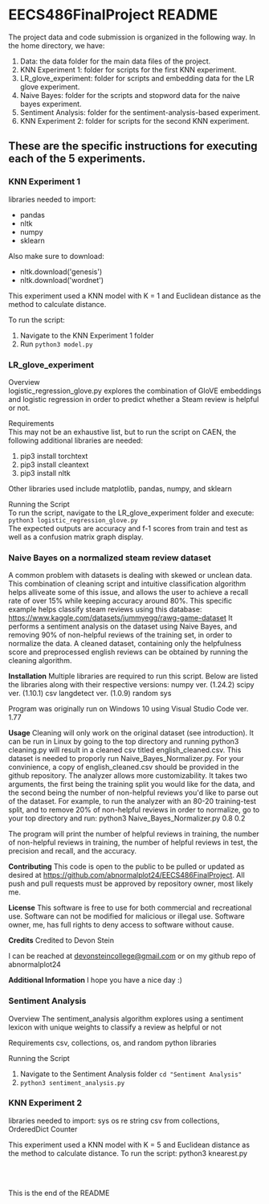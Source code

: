 # EECS486FinalProject README

The project data and code submission is organized in the following way.
In the home directory, we have:
1. Data: the data folder for the main data files of the project.
2. KNN Experiment 1: folder for scripts for the first KNN experiment.
3. LR_glove_experiment: folder for scripts and embedding data for the LR glove experiment.
4. Naive Bayes: folder for the scripts and stopword data for the naive bayes experiment.
5. Sentiment Analysis: folder for the sentiment-analysis-based experiment.
6. KNN Experiment 2: folder for scripts for the second KNN experiment.

## These are the specific instructions for executing each of the 5 experiments. <br>

### KNN Experiment 1

libraries needed to import:
- pandas
- nltk
- numpy
- sklearn

Also make sure to download:
- nltk.download('genesis')
- nltk.download('wordnet')

This experiment used a KNN model with K = 1 and Euclidean distance as the method to calculate distance.

To run the script:
1. Navigate to the KNN Experiment 1 folder
2. Run ```python3 model.py```<br>

### LR_glove_experiment

Overview <br>
logistic_regression_glove.py explores the combination of GloVE embeddings and logistic regression in order to predict whether a Steam review is helpful or not.

Requirements <br>
This may not be an exhaustive list, but to run the script on CAEN, the following additional libraries are needed:
1. pip3 install torchtext
2. pip3 install cleantext
3. pip3 install nltk

Other libraries used include matplotlib, pandas, numpy, and sklearn

Running the Script <br>
To run the script, navigate to the LR_glove_experiment folder and execute: <br>
```python3 logistic_regression_glove.py``` <br>
The expected outputs are accuracy and f-1 scores from train and test as well as a confusion matrix graph display. <br>

### Naive Bayes on a normalized steam review dataset

A common problem with datasets is dealing with skewed or unclean data. This combination of cleaning script and intuitive classification algorithm helps alliveate some of this issue,
and allows the user to achieve a recall rate of over 15% while keeping accuracy around 80%. This specific example helps classify steam reviews using this database:
https://www.kaggle.com/datasets/jummyegg/rawg-game-dataset
It performs a sentiment analysis on the dataset using Naive Bayes, and removing 90% of non-helpful reviews of the training set, in order to normalize the data. 
A cleaned dataset, containing only the helpfulness score and preprocessed english reviews can be obtained by running the cleaning algorithm.

**Installation**
Multiple libraries are required to run this script. Below are listed the libraries along with their respective versions:
numpy ver. (1.24.2)
scipy ver. (1.10.1)
csv
langdetect ver. (1.0.9)
random
sys

Program was originally run on Windows 10 using Visual Studio Code ver. 1.77

**Usage**
Cleaning will only work on the original dataset (see introduction). It can be run in Linux by going to the top directory and running python3 cleaning.py will result in a cleaned csv titled english_cleaned.csv. This dataset is needed to proporly run Naive_Bayes_Normalizer.py. For your convinience, a copy of english_cleaned.csv should be provided in the github repository.
The analyzer allows more customizability. It takes two arguments, the first being the training split you would like for the data, and the second being the number of non-helpful reviews you'd like to parse out of the dataset.
For example, to run the analyzer with an 80-20 training-test split, and to remove 20% of non-helpful reviews in order to normalize, go to your top directory and run:
python3 Naive_Bayes_Normalizer.py 0.8 0.2

The program will print the number of helpful reviews in training, the number of non-helpful reviews in training, the number of helpful reviews in test, the precision and recall, and the accuracy.

**Contributing**
This code is open to the public to be pulled or updated as desired at https://github.com/abnormalplot24/EECS486FinalProject.
All push and pull requests must be approved by repository owner, most likely me.

**License**
This software is free to use for both commercial and recreational use. Software can not be modified for malicious or illegal use. Software owner, me, has full rights to deny access to software without cause.

**Credits**
Credited to Devon Stein

I can be reached at devonsteincollege@gmail.com or on my github repo of abnormalplot24

**Additional Information**
I hope you have a nice day :) <br>

### Sentiment Analysis

Overview
The sentiment_analysis algorithm explores using a sentiment lexicon with unique weights to classify a review as 
helpful or not

Requirements
csv, collections, os, and random python libraries

Running the Script
1. Navigate to the Sentiment Analysis folder ```cd "Sentiment Analysis"```
2. ```python3 sentiment_analysis.py``` <br>

### KNN Experiment 2

libraries needed to import:
sys
os
re
string
csv
from collections, OrderedDict Counter

This experiment used a KNN model with K = 5 and Euclidean distance as the method to calculate distance.
To run the script: python3 knearest.py

<br>
<br>

This is the end of the README
